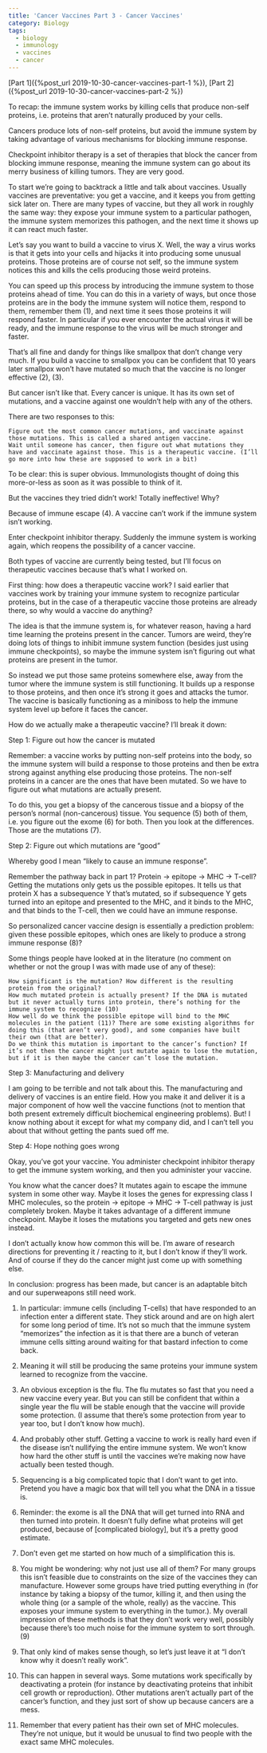 ```yaml
---
title: 'Cancer Vaccines Part 3 - Cancer Vaccines'
category: Biology
tags:
  - biology
  - immunology
  - vaccines
  - cancer
---
```


[Part 1]({%post_url 2019-10-30-cancer-vaccines-part-1 %}), [Part 2]({%post_url 2019-10-30-cancer-vaccines-part-2 %})

To recap: the immune system works by killing cells that produce non-self proteins, i.e. proteins that aren’t naturally produced by your cells.

Cancers produce lots of non-self proteins, but avoid the immune system by taking advantage of various mechanisms for blocking immune response.

Checkpoint inhibitor therapy is a set of therapies that block the cancer from blocking immune response, meaning the immune system can go about its merry business of killing tumors. They are very good.

To start we’re going to backtrack a little and talk about vaccines. Usually vaccines are preventative: you get a vaccine, and it keeps you from getting sick later on. There are many types of vaccine, but they all work in roughly the same way: they expose your immune system to a particular pathogen, the immune system memorizes this pathogen, and the next time it shows up it can react much faster.

Let’s say you want to build a vaccine to virus X. Well, the way a virus works is that it gets into your cells and hijacks it into producing some unusual proteins. Those proteins are of course not self, so the immune system notices this and kills the cells producing those weird proteins.

You can speed up this process by introducing the immune system to those proteins ahead of time. You can do this in a variety of ways, but once those proteins are in the body the immune system will notice them, respond to them, remember them (1), and next time it sees those proteins it will respond faster. In particular if you ever encounter the actual virus it will be ready, and the immune response to the virus will be much stronger and faster.

That’s all fine and dandy for things like smallpox that don’t change very much. If you build a vaccine to smallpox you can be confident that 10 years later smallpox won’t have mutated so much that the vaccine is no longer effective (2), (3). 

But cancer isn’t like that. Every cancer is unique. It has its own set of mutations, and a vaccine against one wouldn’t help with any of the others.

There are two responses to this:

    Figure out the most common cancer mutations, and vaccinate against those mutations. This is called a shared antigen vaccine.
    Wait until someone has cancer, then figure out what mutations they have and vaccinate against those. This is a therapeutic vaccine. (I’ll go more into how these are supposed to work in a bit)

To be clear: this is super obvious. Immunologists thought of doing this more-or-less as soon as it was possible to think of it.

But the vaccines they tried didn’t work! Totally ineffective! Why?

Because of immune escape (4). A vaccine can’t work if the immune system isn’t working. 

Enter checkpoint inhibitor therapy. Suddenly the immune system is working again, which reopens the possibility of a cancer vaccine.

Both types of vaccine are currently being tested, but I’ll focus on therapeutic vaccines because that’s what I worked on.

First thing: how does a therapeutic vaccine work? I said earlier that vaccines work by training your immune system to recognize particular proteins, but in the case of a therapeutic vaccine those proteins are already there, so why would a vaccine do anything?

The idea is that the immune system is, for whatever reason, having a hard time learning the proteins present in the cancer. Tumors are weird, they’re doing lots of things to inhibit immune system function (besides just using immune checkpoints), so maybe the immune system isn’t figuring out what proteins are present in the tumor.

So instead we put those same proteins somewhere else, away from the tumor where the immune system is still functioning. It builds up a response to those proteins, and then once it’s strong it goes and attacks the tumor. The vaccine is basically functioning as a miniboss to help the immune system level up before it faces the cancer.

How do we actually make a therapeutic vaccine? I’ll break it down:

Step 1: Figure out how the cancer is mutated

Remember: a vaccine works by putting non-self proteins into the body, so the immune system will build a response to those proteins and then be extra strong against anything else producing those proteins. The non-self proteins in a cancer are the ones that have been mutated. So we have to figure out what mutations are actually present.

To do this, you get a biopsy of the cancerous tissue and a biopsy of the person’s normal (non-cancerous) tissue. You sequence (5) both of them, i.e. you figure out the exome (6) for both. Then you look at the differences. Those are the mutations (7).

Step 2: Figure out which mutations are “good”

Whereby good I mean “likely to cause an immune response”.

Remember the pathway back in part 1? Protein -> epitope -> MHC -> T-cell? Getting the mutations only gets us the possible epitopes. It tells us that protein X has a subsequence Y that’s mutated, so if subsequence Y gets turned into an epitope and presented to the MHC, and it binds to the MHC, and that binds to the T-cell, then we could have an immune response.

So personalized cancer vaccine design is essentially a prediction problem: given these possible epitopes, which ones are likely to produce a strong immune response (8)?

Some things people have looked at in the literature (no comment on whether or not the group I was with made use of any of these):

    How significant is the mutation? How different is the resulting protein from the original?
    How much mutated protein is actually present? If the DNA is mutated but it never actually turns into protein, there’s nothing for the immune system to recognize (10)
    How well do we think the possible epitope will bind to the MHC molecules in the patient (11)? There are some existing algorithms for doing this (that aren’t very good), and some companies have built their own (that are better).
    Do we think this mutation is important to the cancer’s function? If it’s not then the cancer might just mutate again to lose the mutation, but if it is then maybe the cancer can’t lose the mutation.

Step 3: Manufacturing and delivery

I am going to be terrible and not talk about this. The manufacturing and delivery of vaccines is an entire field. How you make it and deliver it is a major component of how well the vaccine functions (not to mention that both present extremely difficult biochemical engineering problems). But! I know nothing about it except for what my company did, and I can’t tell you about that without getting the pants sued off me.

Step 4: Hope nothing goes wrong

Okay, you’ve got your vaccine. You administer checkpoint inhibitor therapy to get the immune system working, and then you administer your vaccine. 

You know what the cancer does? It mutates again to escape the immune system in some other way. Maybe it loses the genes for expressing class I MHC molecules, so the protein -> epitope -> MHC -> T-cell pathway is just completely broken. Maybe it takes advantage of a different immune checkpoint. Maybe it loses the mutations you targeted and gets new ones instead.

I don’t actually know how common this will be. I’m aware of research directions for preventing it / reacting to it, but I don’t know if they’ll work. And of course if they do the cancer might just come up with something else.

In conclusion: progress has been made, but cancer is an adaptable bitch and our superweapons still need work.

1. In particular: immune cells (including T-cells) that have responded to an infection enter a different state. They stick around and are on high alert for some long period of time. It’s not so much that the immune system “memorizes” the infection as it is that there are a bunch of veteran immune cells sitting around waiting for that bastard infection to come back.

2. Meaning it will still be producing the same proteins your immune system learned to recognize from the vaccine.

3. An obvious exception is the flu. The flu mutates so fast that you need a new vaccine every year. But you can still be confident that within a single year the flu will be stable enough that the vaccine will provide some protection. (I assume that there’s some protection from year to year too, but I don’t know how much).

4. And probably other stuff. Getting a vaccine to work is really hard even if the disease isn’t nullifying the entire immune system. We won’t know how hard the other stuff is until the vaccines we’re making now have actually been tested though.

5. Sequencing is a big complicated topic that I don’t want to get into. Pretend you have a magic box that will tell you what the DNA in a tissue is.

6. Reminder: the exome is all the DNA that will get turned into RNA and then turned into protein. It doesn’t fully define what proteins will get produced, because of [complicated biology], but it’s a pretty good estimate.

7. Don’t even get me started on how much of a simplification this is.

8. You might be wondering: why not just use all of them? For many groups this isn’t feasible due to constraints on the size of the vaccines they can manufacture. However some groups have tried putting everything in (for instance by taking a biopsy of the tumor, killing it, and then using the whole thing (or a sample of the whole, really) as the vaccine. This exposes your immune system to everything in the tumor.). My overall impression of these methods is that they don’t work very well, possibly because there’s too much noise for the immune system to sort through. (9)

9. That only kind of makes sense though, so let’s just leave it at “I don’t know why it doesn’t really work”.

10. This can happen in several ways. Some mutations work specifically by deactivating a protein (for instance by deactivating proteins that inhibit cell growth or reproduction). Other mutations aren’t actually part of the cancer’s function, and they just sort of show up because cancers are a mess.

11. Remember that every patient has their own set of MHC molecules. They’re not unique, but it would be unusual to find two people with the exact same MHC molecules.

